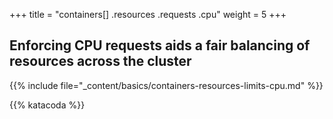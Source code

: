 +++
title = "containers[] .resources .requests .cpu"
weight = 5
+++

## Enforcing CPU requests aids a fair balancing of resources across the cluster

{{% include file="_content/basics/containers-resources-limits-cpu.md" %}}


{{% katacoda %}}
